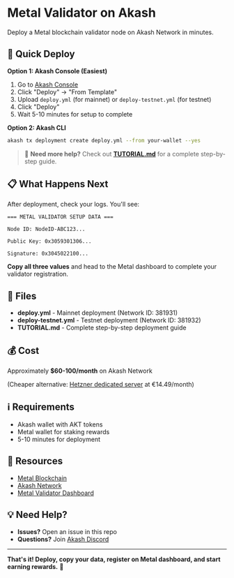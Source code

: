 # Metal Validator on Akash

Deploy a Metal blockchain validator node on Akash Network in minutes.

## 🚀 Quick Deploy

**Option 1: Akash Console (Easiest)**
1. Go to [Akash Console](https://console.akash.network/)
2. Click "Deploy" → "From Template"
3. Upload `deploy.yml` (for mainnet) or `deploy-testnet.yml` (for testnet)
4. Click "Deploy"
5. Wait 5-10 minutes for setup to complete

**Option 2: Akash CLI**
```bash
akash tx deployment create deploy.yml --from your-wallet --yes
```

> 📖 **Need more help?** Check out **[TUTORIAL.md](TUTORIAL.md)** for a complete step-by-step guide.

## 📋 What Happens Next

After deployment, check your logs. You'll see:

```
=== METAL VALIDATOR SETUP DATA ===

Node ID: NodeID-ABC123...

Public Key: 0x3059301306...

Signature: 0x3045022100...
```

**Copy all three values** and head to the Metal dashboard to complete your validator registration.

## 📁 Files

- **deploy.yml** - Mainnet deployment (Network ID: 381931)
- **deploy-testnet.yml** - Testnet deployment (Network ID: 381932)
- **TUTORIAL.md** - Complete step-by-step deployment guide

## 💰 Cost

Approximately **$60-100/month** on Akash Network

(Cheaper alternative: [Hetzner dedicated server](https://www.hetzner.com/) at €14.49/month)

## ℹ️ Requirements

- Akash wallet with AKT tokens
- Metal wallet for staking rewards
- 5-10 minutes for deployment

## 🔗 Resources

- [Metal Blockchain](https://metalblockchain.org/)
- [Akash Network](https://akash.network/)
- [Metal Validator Dashboard](https://metalblockchain.org/validators)

## 💡 Need Help?

- **Issues?** Open an issue in this repo
- **Questions?** Join [Akash Discord](https://discord.akash.network/)

---

**That's it! Deploy, copy your data, register on Metal dashboard, and start earning rewards.** 🎉


